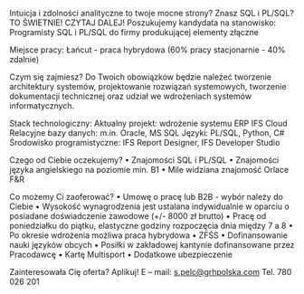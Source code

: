Intuicja i zdolności analityczne to twoje mocne strony?
Znasz SQL i PL/SQL?
TO ŚWIETNIE! CZYTAJ DALEJ!
Poszukujemy kandydata na stanowisko: Programisty SQL i PL/SQL do firmy produkującej elementy złączne


Miejsce pracy: Łańcut - praca hybrydowa (60% pracy stacjonarnie - 40% zdalnie)


Czym się zajmiesz?
Do Twoich obowiązków będzie należeć tworzenie architektury systemów, projektowanie rozwiązań systemowych, tworzenie dokumentacji technicznej oraz udział we wdrożeniach systemów informatycznych. 


Stack technologiczny:
Aktualny projekt: wdrożenie systemu ERP IFS Cloud
Relacyjne bazy danych: m.in. Oracle, MS SQL
Języki: PL/SQL, Python, C#
Środowisko programistyczne: IFS Report Designer, IFS Developer Studio


Czego od Ciebie oczekujemy?
•	Znajomości SQL i PL/SQL
•	Znajomości języka angielskiego na poziomie min. B1
•	Mile widziana znajomość Orlace F&R


Co możemy Ci zaoferować?
•	Umowę o pracę lub B2B - wybór należy do Ciebie
•	Wysokość wynagrodzenia jest ustalana indywidualnie w oparciu o posiadane doświadczenie zawodowe (+/- 8000 zł brutto)
•	Pracę od poniedziałku do piątku, elastyczne godziny rozpoczęcia dnia między 7 a 8 
•	Po okresie wdrożenia możliwa praca hybrydowa
•	ZFŚS
•	Dofinansowanie nauki języków obcych
•	Posiłki w zakładowej kantynie dofinansowane przez Pracodawcę
•	Kartę Multisport
•	Dodatkowe ubezpieczenie 


Zainteresowała Cię oferta? Aplikuj! 
E – mail: s.pelc@grhpolska.com
Tel. 780 026 201 
